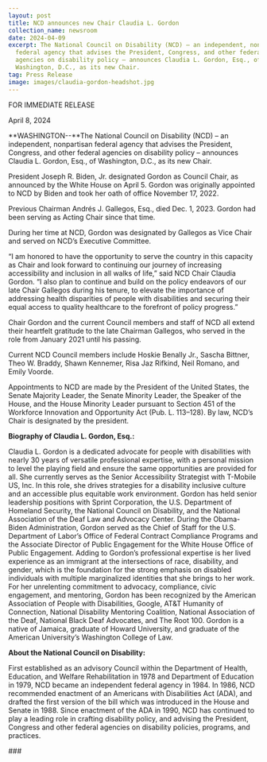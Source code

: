 ```yaml
---
layout: post
title: NCD announces new Chair Claudia L. Gordon
collection_name: newsroom
date: 2024-04-09
excerpt: The National Council on Disability (NCD) – an independent, nonpartisan
  federal agency that advises the President, Congress, and other federal
  agencies on disability policy – announces Claudia L. Gordon, Esq., of
  Washington, D.C., as its new Chair.
tag: Press Release
image: images/claudia-gordon-headshot.jpg
---
```

FOR IMMEDIATE RELEASE                                     

April 8, 2024

**WASHINGTON--**The National Council on Disability (NCD) – an independent, nonpartisan federal agency that advises the President, Congress, and other federal agencies on disability policy – announces Claudia L. Gordon, Esq., of Washington, D.C., as its new Chair.

President Joseph R. Biden, Jr. designated Gordon as Council Chair, as announced by the White House on April 5. Gordon was originally appointed to NCD by Biden and took her oath of office November 17, 2022.

Previous Chairman Andrés J. Gallegos, Esq., died Dec. 1, 2023. Gordon had been serving as Acting Chair since that time.

During her time at NCD, Gordon was designated by Gallegos as Vice Chair and served on NCD’s Executive Committee.

“I am honored to have the opportunity to serve the country in this capacity as Chair and look forward to continuing our journey of increasing accessibility and inclusion in all walks of life,” said NCD Chair Claudia Gordon. “I also plan to continue and build on the policy endeavors of our late Chair Gallegos during his tenure, to elevate the importance of addressing health disparities of people with disabilities and securing their equal access to quality healthcare to the forefront of policy progress.”

Chair Gordon and the current Council members and staff of NCD all extend their heartfelt gratitude to the late Chairman Gallegos, who served in the role from January 2021 until his passing.

Current NCD Council members include Hoskie Benally Jr., Sascha Bittner, Theo W. Braddy, Shawn Kennemer, Risa Jaz Rifkind, Neil Romano, and Emily Voorde.

Appointments to NCD are made by the President of the United States, the Senate Majority Leader, the Senate Minority Leader, the Speaker of the House, and the House Minority Leader pursuant to Section 451 of the Workforce Innovation and Opportunity Act (Pub. L. 113–128). By law, NCD’s Chair is designated by the president.

**Biography of Claudia L. Gordon, Esq.:**

Claudia L. Gordon is a dedicated advocate for people with disabilities with nearly 30 years of versatile professional expertise, with a personal mission to level the playing field and ensure the same opportunities are provided for all. She currently serves as the Senior Accessibility Strategist with T-Mobile US, Inc. In this role, she drives strategies for a disability inclusive culture and an accessible plus equitable work environment. Gordon has held senior leadership positions with Sprint Corporation, the U.S. Department of Homeland Security, the National Council on Disability, and the National Association of the Deaf Law and Advocacy Center. During the Obama-Biden Administration, Gordon served as the Chief of Staff for the U.S. Department of Labor’s Office of Federal Contract Compliance Programs and the Associate Director of Public Engagement for the White House Office of Public Engagement. Adding to Gordon’s professional expertise is her lived experience as an immigrant at the intersections of race, disability, and gender, which is the foundation for the strong emphasis on disabled individuals with multiple marginalized identities that she brings to her work. For her unrelenting commitment to advocacy, compliance, civic engagement, and mentoring, Gordon has been recognized by the American Association of People with Disabilities, Google, AT&T Humanity of Connection, National Disability Mentoring Coalition, National Association of the Deaf, National Black Deaf Advocates, and The Root 100. Gordon is a native of Jamaica, graduate of Howard University, and graduate of the American University’s Washington College of Law.

**About the National Council on Disability:**

First established as an advisory Council within the Department of Health, Education, and Welfare Rehabilitation in 1978 and Department of Education in 1979, NCD became an independent federal agency in 1984. In 1986, NCD recommended enactment of an Americans with Disabilities Act (ADA), and drafted the first version of the bill which was introduced in the House and Senate in 1988. Since enactment of the ADA in 1990, NCD has continued to play a leading role in crafting disability policy, and advising the President, Congress and other federal agencies on disability policies, programs, and practices.

\###